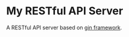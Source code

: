 My RESTful API Server
===========
A RESTful API server based on [gin framework](https://github.com/gin-gonic/gin).
